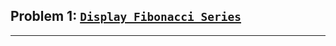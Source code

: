 
### <h2>Problem 1: <a href="https://github.com/Iamtripathisatyam/100_Days_Code_Challenge/blob/main/Day1/Display_Fibonacci_Series.py">**`Display Fibonacci Series`**</a></h2>

_______________________________
